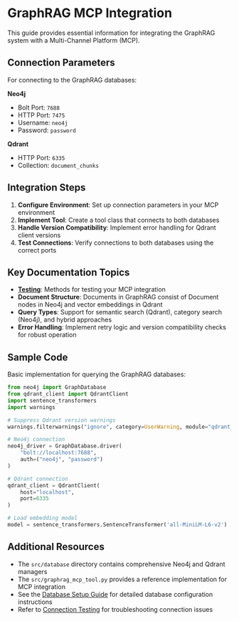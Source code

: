 # GraphRAG MCP Integration

This guide provides essential information for integrating the GraphRAG system with a Multi-Channel Platform (MCP).

## Connection Parameters

For connecting to the GraphRAG databases:

**Neo4j**
- Bolt Port: `7688`
- HTTP Port: `7475`
- Username: `neo4j`
- Password: `password`

**Qdrant**
- HTTP Port: `6335`
- Collection: `document_chunks`

## Integration Steps

1. **Configure Environment**: Set up connection parameters in your MCP environment
2. **Implement Tool**: Create a tool class that connects to both databases
3. **Handle Version Compatibility**: Implement error handling for Qdrant client versions
4. **Test Connections**: Verify connections to both databases using the correct ports

## Key Documentation Topics

- **[Testing](testing.md)**: Methods for testing your MCP integration
- **Document Structure**: Documents in GraphRAG consist of Document nodes in Neo4j and vector embeddings in Qdrant
- **Query Types**: Support for semantic search (Qdrant), category search (Neo4j), and hybrid approaches
- **Error Handling**: Implement retry logic and version compatibility checks for robust operation

## Sample Code

Basic implementation for querying the GraphRAG databases:

```python
from neo4j import GraphDatabase
from qdrant_client import QdrantClient
import sentence_transformers
import warnings

# Suppress Qdrant version warnings
warnings.filterwarnings("ignore", category=UserWarning, module="qdrant_client")

# Neo4j connection
neo4j_driver = GraphDatabase.driver(
    "bolt://localhost:7688", 
    auth=("neo4j", "password")
)

# Qdrant connection
qdrant_client = QdrantClient(
    host="localhost",
    port=6335
)

# Load embedding model
model = sentence_transformers.SentenceTransformer('all-MiniLM-L6-v2')
```

## Additional Resources

- The `src/database` directory contains comprehensive Neo4j and Qdrant managers
- The `src/graphrag_mcp_tool.py` provides a reference implementation for MCP integration
- See the [Database Setup Guide](../database_setup.md) for detailed database configuration instructions
- Refer to [Connection Testing](../testing/index.md) for troubleshooting connection issues
